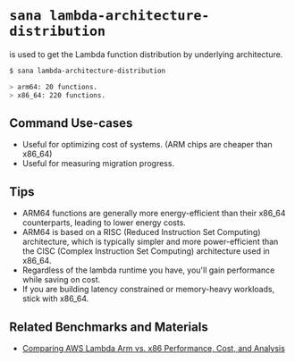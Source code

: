 # `sana lambda-architecture-distribution`

is used to get the Lambda function distribution by underlying architecture.

```sh
$ sana lambda-architecture-distribution

> arm64: 20 functions.
> x86_64: 220 functions.
```

## Command Use-cases

- Useful for optimizing cost of systems. (ARM chips are cheaper than x86_64)
- Useful for measuring migration progress.

## Tips

- ARM64 functions are generally more energy-efficient than their x86_64 counterparts, leading to lower energy costs.
- ARM64 is based on a RISC (Reduced Instruction Set Computing) architecture, which is typically simpler and more power-efficient than the CISC (Complex Instruction Set Computing) architecture used in x86_64.
- Regardless of the lambda runtime you have, you'll gain performance while saving on cost.
- If you are building latency constrained or memory-heavy workloads, stick with x86_64.

## Related Benchmarks and Materials

- [Comparing AWS Lambda Arm vs. x86 Performance, Cost, and Analysis](https://aws.amazon.com/blogs/apn/comparing-aws-lambda-arm-vs-x86-performance-cost-and-analysis-2/)

